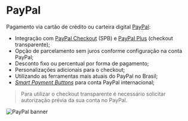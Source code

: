 # PayPal

Pagamento via cartão de crédito ou carteira digital [PayPal](http://paypal.com.br/):

- Integração com [PayPal Checkout](https://www.paypal.com/br/webapps/mpp/express-checkout) (SPB) e [PayPal Plus](https://www.paypal.com/br/webapps/mpp/paypal-payments-pro) (checkout transparente);
- Opção de parcelamento sem juros conforme configuração na conta PayPal;
- Desconto fixo ou percentual por forma de pagamento;
- Personalizações adicionais para o checkout;
- Utilizando as ferramentas mais atuais do PayPal no Brasil;
- [_Smart Payment Buttons_](https://developer.paypal.com/docs/checkout/) para conta PayPal internacional;

> Para utilizar o checkout transparente é necessário solicitar autorização prévia da sua conta no PayPal.

![PayPal banner](https://paypal.ecomplus.biz/assets/paypal-checkout/icon.png)
